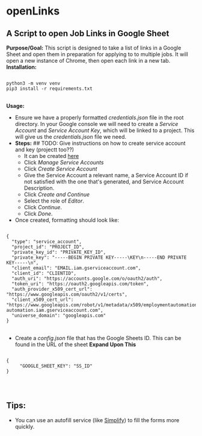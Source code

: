 # openLinks
## A Script to open Job Links in Google Sheet
**Purpose/Goal:** This script is designed to take a list of links in a Google Sheet and open them in preparation for applying to to multiple jobs.  It will open a new instance of Chrome, then open each link in a new tab.
**Installation:**
<pre>
<code>
python3 -m venv venv
pip3 install -r requirements.txt
</code>
</pre>

**Usage:**
- Ensure we have a properly formatted *credentials.json* file in the root directory.  In your Google console we will need to create a *Service Account* and *Service Account Key*, which will be linked to a project. This will give us the *credentials.json* file we need. 
- **Steps:** ## TODO: Give instructions on how to create service account and key (projectt too??)
    - It can be created [here](https://console.cloud.google.com/iam-admin/serviceaccounts) 
    - Click *Manage Service Accounts*
    - Click *Create Service Account*
    - Give the Service Account a relevant name, a Service Account ID if not satisfied with the one that's generated, and Service Account Description.
    - Click *Create and Continue*
    - Select the role of *Editor*.
    - Click *Continue*.
    - Click *Done*. 
- Once created, formatting should look like: 
<pre>
<code>
{
  "type": "service_account",
  "project_id": "PROJECT_ID",
  "private_key_id": "PRIVATE_KEY_ID",
  "private_key": "-----BEGIN PRIVATE KEY-----\KEY\n-----END PRIVATE KEY-----\n",
  "client_email": "EMAIL.iam.gserviceaccount.com",
  "client_id": "CLIENTID",
  "auth_uri": "https://accounts.google.com/o/oauth2/auth",
  "token_uri": "https://oauth2.googleapis.com/token",
  "auth_provider_x509_cert_url": "https://www.googleapis.com/oauth2/v1/certs",
  "client_x509_cert_url": "https://www.googleapis.com/robot/v1/metadata/x509/employmentautomation%40employment-automation.iam.gserviceaccount.com",
  "universe_domain": "googleapis.com"
}
</code>
</pre>
- Create a *config.json* file that has the Google Sheets ID.  This can be found in the URL of the sheet **Expand Upon This**
<pre>
<code>
{
     "GOOGLE_SHEET_KEY": "SS_ID"
}
</pre>
</code>


## Tips:
- You can use an autofill service (like [Simplify](simplify.jobs)) to fill the forms more quickly.
